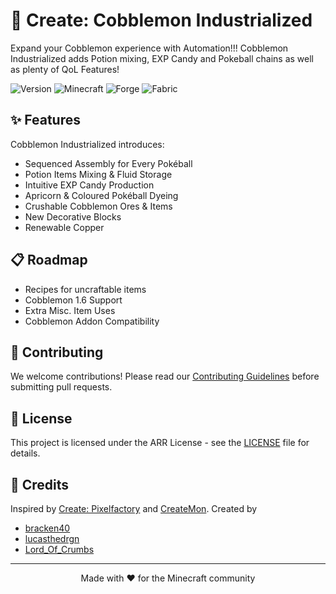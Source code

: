 # 🌟 Create: Cobblemon Industrialized

Expand your Cobblemon experience with Automation!!!
Cobblemon Industrialized adds Potion mixing, EXP Candy and Pokeball chains as well as plenty of QoL Features!

![Version](https://img.shields.io/badge/Version-0.5.2-blue)
![Minecraft](https://img.shields.io/badge/Minecraft-1.20.1-green)
![Forge](https://img.shields.io/badge/Forge-43.2.0-orange)
![Fabric](https://img.shields.io/badge/Mod%20Loader-Fabric-dbd0b4)

## ✨ Features

Cobblemon Industrialized introduces:

- Sequenced Assembly for Every Pokéball
- Potion Items Mixing & Fluid Storage
- Intuitive EXP Candy Production
- Apricorn & Coloured Pokéball Dyeing
- Crushable Cobblemon Ores & Items
- New Decorative Blocks
- Renewable Copper

## 📋 Roadmap
  - Recipes for uncraftable items
  - Cobblemon 1.6 Support
  - Extra Misc. Item Uses
  - Cobblemon Addon Compatibility


## 🤝 Contributing

We welcome contributions! Please read our [Contributing Guidelines](CONTRIBUTING.md) before submitting pull requests.

## 📜 License

This project is licensed under the ARR License - see the [LICENSE](LICENSE) file for details.

## 🌟 Credits
Inspired by [Create: Pixelfactory](https://www.curseforge.com/minecraft/mc-mods/create-pixelfactory) and [CreateMon](https://modrinth.com/resourcepack/createmon).
Created by
- [bracken40](https://modrinth.com/user/bracken40)
- [lucasthedrgn](https://modrinth.com/user/lucasthedrgn)
- [Lord_Of_Crumbs](https://modrinth.com/user/Lord_Of_Crumbs)
---

<p align="center">Made with ❤️ for the Minecraft community</p>
